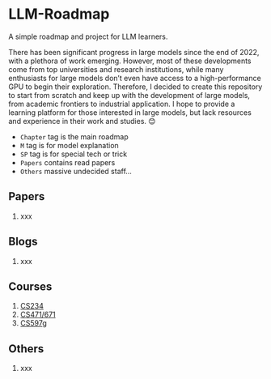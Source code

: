 # LLM-Roadmap
A simple roadmap and project for LLM learners.

There has been significant progress in large models since the end of 2022, with a plethora of work emerging.  However, most of these developments come from top universities and research institutions, while many enthusiasts for large models don’t even have access to a high-performance GPU to begin their exploration. Therefore, I decided to create this repository to start from scratch and keep up with the development of large models, from academic frontiers to industrial application. I hope to provide a learning platform for those interested in large models, but lack resources and experience in their work and studies. 😊

- `Chapter` tag is the main roadmap
- `M` tag is for model explanation
- `SP` tag is for special tech or trick
- `Papers` contains read papers
- `Others` massive undecided staff...

## Papers
1. xxx

## Blogs
1. xxx

## Courses
1. [CS234](https://stanford-cs324.github.io/winter2022/)
2. [CS471/671](https://self-supervised.cs.jhu.edu/sp2023/)
3. [CS597g](https://www.cs.princeton.edu/courses/archive/fall22/cos597G/)

## Others
1. xxx